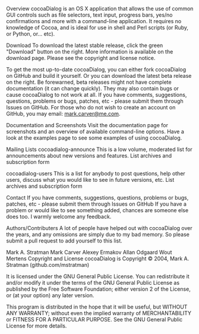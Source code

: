 Overview
cocoaDialog is an OS X application that allows the use of common GUI controls such as file selectors, text input, progress bars, yes/no confirmations and more with a command-line application. It requires no knowledge of Cocoa, and is ideal for use in shell and Perl scripts (or Ruby, or Python, or... etc).

Download
To download the latest stable release, click the green "Download" button on the right.
More information is available on the download page.
Please see the copyright and license notice.

To get the most up-to-date cocoaDialog, you can either fork cocoaDialog on GitHub and build it yourself. Or you can download the latest beta release on the right. Be forewarned, beta releases might not have complete documentation (it can change quickly). They may also contain bugs or cause cocoaDialog to not work at all. If you have comments, suggestions, questions, problems or bugs, patches, etc - please submit them through Issues on GitHub. For those who do not wish to create an account on GitHub, you may email: mark.carver@me.com.

Documentation and Screenshots
Visit the documentation page for screenshots and an overview of available command-line options.
Have a look at the examples page to see some examples of using cocoaDialog.

Mailing Lists
cocoadialog-announce
This is a low volume, moderated list for announcements about new versions and features.
List archives and subscription form

cocoadialog-users
This is a list for anybody to post questions, help other users, discuss what you would like to see in future versions, etc.
List archives and subscription form

Contact
If you have comments, suggestions, questions, problems or bugs, patches, etc - please submit them through Issues on GitHub
If you have a problem or would like to see something added, chances are someone else does too. I warmly welcome any feedback.

Authors/Contributers
A lot of people have helped out with cocoaDialog over the years, and any omissions are simply due to my bad memory. So please submit a pull request to add yourself to this list.

Mark A. Stratman
Mark Carver
Alexey Ermakov
Allan Odgaard
Wout Mertens
Copyright and License
cocoaDialog is Copyright © 2004, Mark A. Stratman (github.com/mstratman)

It is licensed under the GNU General Public License. 
You can redistribute it and/or modify it under the terms of the GNU General Public License as published by the Free Software Foundation; either version 2 of the License, or (at your option) any later version.

This program is distributed in the hope that it will be useful, but WITHOUT ANY WARRANTY; without even the implied warranty of MERCHANTABILITY or FITNESS FOR A PARTICULAR PURPOSE. See the GNU General Public License for more details.